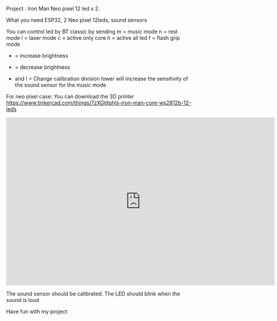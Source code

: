 Project : Iron Man Neo pixel 12 led x 2. 

What you need 
ESP32, 2 Neo pixel 12leds, sound sensors 


You can control led by BT classic by sending 
m = music mode
n = rest mode
l = laser mode
c = active only core 
h = active all led 
f = flash grip mode 
+ = increase brightness
- = decrease brightness
* and ! = Change calibration division lower will increase the sensitivity of the sound sensor for the music mode  

For neo pixel case: You can download the 3D printer 
https://www.tinkercad.com/things/7zXGtjtphls-iron-man-core-ws2812b-12-leds
<iframe width="725" height="453" src="https://www.tinkercad.com/embed/7zXGtjtphls?editbtn=1" frameborder="0" marginwidth="0" marginheight="0" scrolling="no"></iframe>

The sound sensor should be calibrated. The LED should blink when the sound is loud 

Have fun with my project

